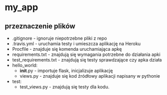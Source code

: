 # my_app
## przeznaczenie plików
* .gitignore - ignoruje niepotrzebne pliki z repo
* .travis.yml - uruchamia testy i umieszcza aplikację na Heroku
* Procfile - znajduje się komenda uruchamiająca apkę
* requirements.txt - znajdują się wymagania potrzebne do działania apki
* test_requirements.txt - znajdują się testy sprawdzające czy apka działa
* hello_world: 
  * __init__.py - importuje flask, inicjalizuje aplikację
  * views.py - znajduje się kod źródłowy aplikacji napisany w pythonie
* test:
  * test_views.py - znajdują się testy dla kodu.
